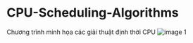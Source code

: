 # CPU-Scheduling-Algorithms
Chương trình minh họa các giải thuật định thời CPU 
![image 1](https://github.com/dat911zz/CPU-Scheduling-Algorithms/blob/master/Pics/FCFS.jpg)
